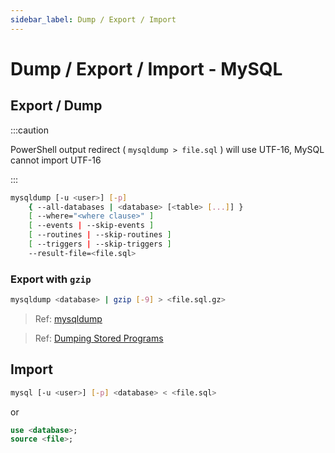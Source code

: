 ```yaml
---
sidebar_label: Dump / Export / Import
---
```


# Dump / Export / Import - MySQL

## Export / Dump

:::caution

PowerShell output redirect ( `mysqldump > file.sql` ) will use UTF-16, MySQL cannot import UTF-16

:::

```bash title="CLI"
mysqldump [-u <user>] [-p]
    { --all-databases | <database> [<table> [...]] }
    [ --where="<where clause>" ]
    [ --events | --skip-events ]
    [ --routines | --skip-routines ]
    [ --triggers | --skip-triggers ]
    --result-file=<file.sql>
```

### Export with `gzip`

```bash
mysqldump <database> | gzip [-9] > <file.sql.gz>
```

> Ref: [mysqldump](https://dev.mysql.com/doc/refman/5.7/en/mysqldump.html)

> Ref: [Dumping Stored Programs](https://dev.mysql.com/doc/refman/8.0/en/mysqldump-stored-programs.html)

## Import

```bash
mysql [-u <user>] [-p] <database> < <file.sql>
```

or

```sql
use <database>;
source <file>;
```
